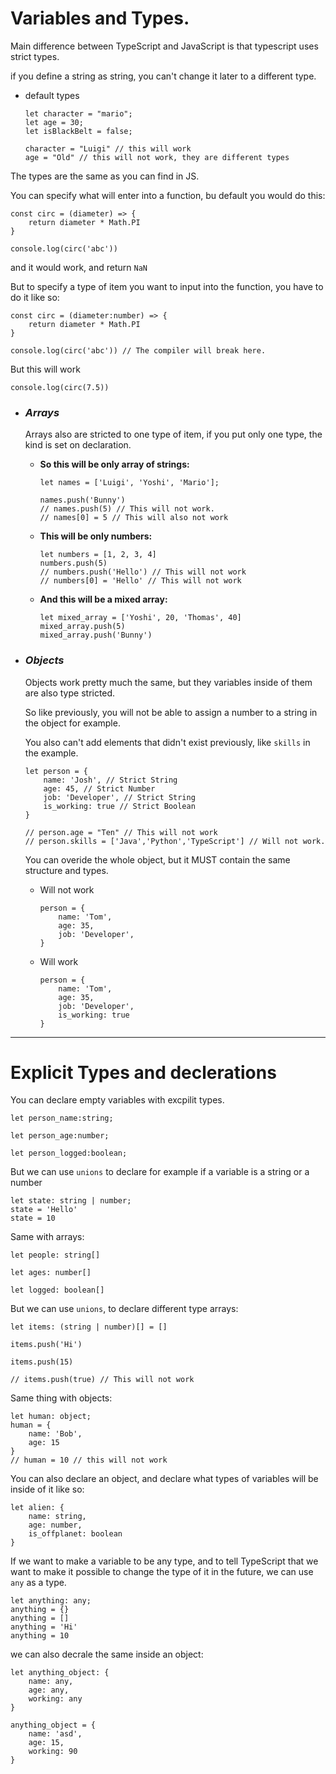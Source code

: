 # Variables and Types.

Main difference between TypeScript and JavaScript is that typescript uses strict types.

if you define a string as string, you can't change it later to a different type.
- default types
    ```
    let character = "mario";
    let age = 30;
    let isBlackBelt = false;

    character = "Luigi" // this will work
    age = "Old" // this will not work, they are different types
    ```

The types are the same as you can find in JS.

You can specify what will enter into a function, bu default you would do this:
```
const circ = (diameter) => {
    return diameter * Math.PI
}

console.log(circ('abc'))
```
and it would work, and return `NaN`

But to specify a type of item you want to input into the function, you have to do it like so:
```
const circ = (diameter:number) => {
    return diameter * Math.PI
}

console.log(circ('abc')) // The compiler will break here.
```
But this will work
```
console.log(circ(7.5))
```
- ### _**Arrays**_

    Arrays also are stricted to one type of item, if you put only one type, the kind is set on declaration.

    - **So this will be only array of strings:**
        ```
        let names = ['Luigi', 'Yoshi', 'Mario'];

        names.push('Bunny')
        // names.push(5) // This will not work.
        // names[0] = 5 // This will also not work
        ```
    - **This will be only numbers:**
        ```
        let numbers = [1, 2, 3, 4]
        numbers.push(5)
        // numbers.push('Hello') // This will not work
        // numbers[0] = 'Hello' // This will not work
        ```
    - **And this will be a mixed array:**
        ```
        let mixed_array = ['Yoshi', 20, 'Thomas', 40]
        mixed_array.push(5)
        mixed_array.push('Bunny')
        ```

- ### _**Objects**_
    Objects work pretty much the same, but they variables inside of them are also type stricted.

    So like previously, you will not be able to assign a number to a string in the object for example.

    You also can't add elements that didn't exist previously, like `skills` in the example.
    ```
    let person = {
        name: 'Josh', // Strict String
        age: 45, // Strict Number
        job: 'Developer', // Strict String
        is_working: true // Strict Boolean
    }

    // person.age = "Ten" // This will not work
    // person.skills = ['Java','Python','TypeScript'] // Will not work.
    ```
    You can overide the whole object, but it MUST contain the same structure and types.
    
    - Will not work
        ```
        person = {
            name: 'Tom',
            age: 35,
            job: 'Developer',
        }
        ```
    - Will  work
        ```
        person = {
            name: 'Tom',
            age: 35,
            job: 'Developer',
            is_working: true
        }
        ```

----
# Explicit Types and declerations

You can declare empty variables with excpilit types.
```
let person_name:string;

let person_age:number;

let person_logged:boolean;
```
But we can use `unions` to declare for example if a variable is a string or a number

```
let state: string | number;
state = 'Hello'
state = 10
```

Same with arrays:
```
let people: string[]

let ages: number[]

let logged: boolean[]
```

But we can use `unions`, to declare different type arrays:
```
let items: (string | number)[] = []

items.push('Hi')

items.push(15)

// items.push(true) // This will not work
```

Same thing with objects:

```
let human: object;
human = {
    name: 'Bob',
    age: 15
}
// human = 10 // this will not work
```

You can also declare an object, and declare what types of variables will be inside of it like so:
```
let alien: {
    name: string,
    age: number,
    is_offplanet: boolean
}
```
If we want to make a variable to be any type, and to tell TypeScript that we want to make it possible to change the type of it in the future, we can use `any` as a type.
```
let anything: any;
anything = {}
anything = []
anything = 'Hi'
anything = 10
```

we can also decrale the same inside an object:
```
let anything_object: {
    name: any,
    age: any,
    working: any
}

anything_object = {
    name: 'asd',
    age: 15,
    working: 90
}
```